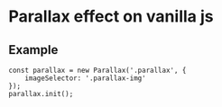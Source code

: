 # Parallax effect on vanilla js

## Example

```
const parallax = new Parallax('.parallax', {
	imageSelector: '.parallax-img'
});
parallax.init();
```